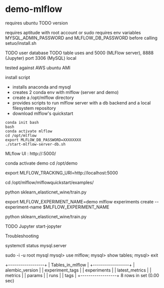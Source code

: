 # demo-mlflow

requires ubuntu TODO version

requires aptitude
with root account or sudo
requires env variables MYSQL_ADMIN_PASSWORD and MLFLOW_DB_PASSWORD before calling setuo/install.sh

TODO user database
TODO table
uses  and 5000 (MLFlow server), 8888 (Jupyter)
port 3306 (MySQL) local

tested against AWS ubuntu AMI

install script
- installs anaconda and mysql
- creates 2 conda env with mlflow (server and demo)
- create a /opt/mlflow directory
- provides scripts to run mlflow server with a db backend and a local filesystem repository
- download mlflow's quickstart

```
conda init bash
bash
conda activate mlflow
cd /opt/mlflow
export MLFLOW_DB_PASSWORD=XXXXXXXX
./start-mlflow-server-db.sh
```

MLflow UI : http://<IP>:5000/

conda activate demo
cd /opt/demo

export MLFLOW_TRACKING_URI=http://localhost:5000

cd /opt/mlflow/mlflowquickstart/examples/

python sklearn_elasticnet_wine/train.py

export MLFLOW_EXPERIMENT_NAME=demo
mlflow experiments create --experiment-name $MLFLOW_EXPERIMENT_NAME

python sklearn_elasticnet_wine/train.py


TODO Jupyter
start-jopyter

Troubleshooting

systemctl status mysql.server

sudo -i -u root mysql
mysql> use mlflow;
mysql> show tables;
mysql> exit


+------------------+
| Tables_in_mlflow |
+------------------+
| alembic_version  |
| experiment_tags  |
| experiments      |
| latest_metrics   |
| metrics          |
| params           |
| runs             |
| tags             |
+------------------+
8 rows in set (0.00 sec)
